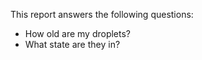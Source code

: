 This report answers the following questions:

- How old are my droplets?
- What state are they in?

